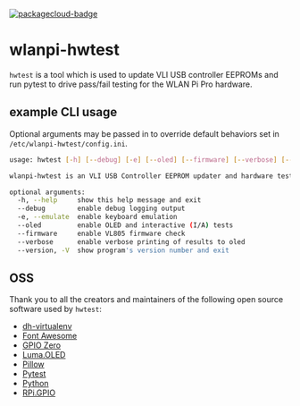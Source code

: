 [![packagecloud-badge](https://img.shields.io/badge/deb-packagecloud.io-844fec.svg)](https://packagecloud.io/)

# wlanpi-hwtest

`hwtest` is a tool which is used to update VLI USB controller EEPROMs and run pytest to drive pass/fail testing for the WLAN Pi Pro hardware.

## example CLI usage

Optional arguments may be passed in to override default behaviors set in `/etc/wlanpi-hwtest/config.ini`. 

```bash
usage: hwtest [-h] [--debug] [-e] [--oled] [--firmware] [--verbose] [--version]

wlanpi-hwtest is an VLI USB Controller EEPROM updater and hardware testing tool for the WLAN Pi Pro.

optional arguments:
  -h, --help     show this help message and exit
  --debug        enable debug logging output
  -e, --emulate  enable keyboard emulation
  --oled         enable OLED and interactive (I/A) tests
  --firmware     enable VL805 firmware check
  --verbose      enable verbose printing of results to oled
  --version, -V  show program's version number and exit
```

## OSS

Thank you to all the creators and maintainers of the following open source software used by `hwtest`:

* [dh-virtualenv](https://github.com/spotify/dh-virtualenv)
* [Font Awesome](https://fontawesome.com)
* [GPIO Zero](https://gpiozero.readthedocs.io/en/stable)
* [Luma.OLED](https://luma-oled.readthedocs.io/en/latest)
* [Pillow](https://python-pillow.org)
* [Pytest](https://pytest.org)
* [Python](https://www.python.org)
* [RPi.GPIO](https://pypi.org/project/RPi.GPIO)
